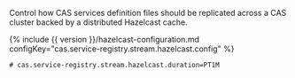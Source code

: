 Control how CAS services definition files should be replicated across a CAS cluster backed by a distributed Hazelcast cache.

{% include {{ version }}/hazelcast-configuration.md configKey="cas.service-registry.stream.hazelcast.config" %}

```properties
# cas.service-registry.stream.hazelcast.duration=PT1M
```
